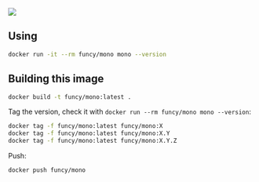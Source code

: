 [![](http://badge-imagelayers.iron.io/funcy/mono:latest.svg)](http://imagelayers.iron.io/?images=funcy/mono:latest 'Get your own badge on imagelayers.iron.io')

## Using

```sh
docker run -it --rm funcy/mono mono --version
```

## Building this image

```sh
docker build -t funcy/mono:latest .
```

Tag the version, check it with `docker run --rm funcy/mono mono --version`:

```sh
docker tag -f funcy/mono:latest funcy/mono:X
docker tag -f funcy/mono:latest funcy/mono:X.Y
docker tag -f funcy/mono:latest funcy/mono:X.Y.Z
```

Push:

```sh
docker push funcy/mono
```
